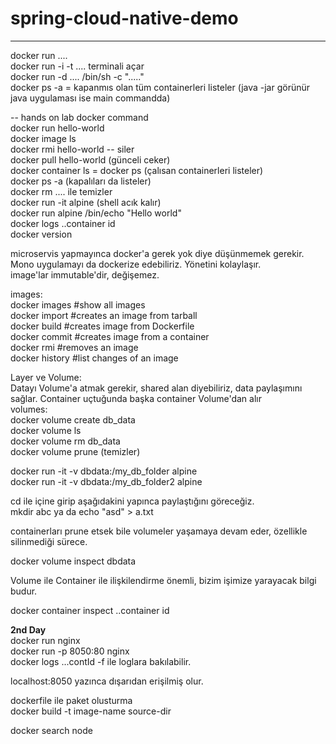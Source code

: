 # spring-cloud-native-demo

----
docker run ....  
docker run -i -t .... terminali açar  
docker run -d .... /bin/sh -c "....."  
docker ps -a = kapanmıs olan tüm containerleri listeler (java -jar görünür java uygulaması ise main commandda)  

-- hands on lab docker command  
docker run hello-world  
docker image ls  
docker rmi hello-world -- siler  
docker pull hello-world (günceli ceker)  
docker container ls = docker ps (çalısan containerleri listeler)  
docker ps -a (kapalıları da listeler)  
docker rm .... ile temizler  
docker run -it alpine  (shell acık kalır)  
docker run alpine /bin/echo "Hello world"  
docker logs ..container id  
docker version  

microservis yapmayınca docker'a gerek yok diye düşünmemek gerekir. Mono uygulamayı da dockerize edebiliriz. Yönetini kolaylaşır.  
image'lar immutable'dir, değişemez.

images:  
docker images #show all images  
docker import #creates an image from tarball  
docker build  #creates image from Dockerfile  
docker commit #creates image from a container  
docker rmi    #removes an image  
docker history #list changes of an image  


Layer ve Volume:  
Datayı Volume'a atmak gerekir, shared alan diyebiliriz, data paylaşımını sağlar. Container uçtuğunda başka container Volume'dan alır  
volumes:  
docker volume create db_data  
docker volume ls  
docker volume rm db_data  
docker volume prune (temizler)  


docker run -it -v dbdata:/my_db_folder alpine  
docker run -it -v dbdata:/my_db_folder2 alpine  

cd ile içine girip aşağıdakini yapınca paylaştığını göreceğiz.  
mkdir abc ya da echo "asd" > a.txt  


containerları prune etsek bile volumeler yaşamaya devam eder, özellikle silinmediği sürece.  

docker volume inspect dbdata  

Volume ile Container ile ilişkilendirme önemli, bizim işimize yarayacak bilgi budur.  

docker container inspect ..container id  

  **2nd Day**  
  docker run nginx  
  docker run -p 8050:80 nginx  
  docker logs ...contId -f ile loglara bakılabilir.  

  localhost:8050 yazınca dışarıdan erişilmiş olur.  

  dockerfile ile paket olusturma  
  docker build -t image-name  source-dir  

  docker search node  




